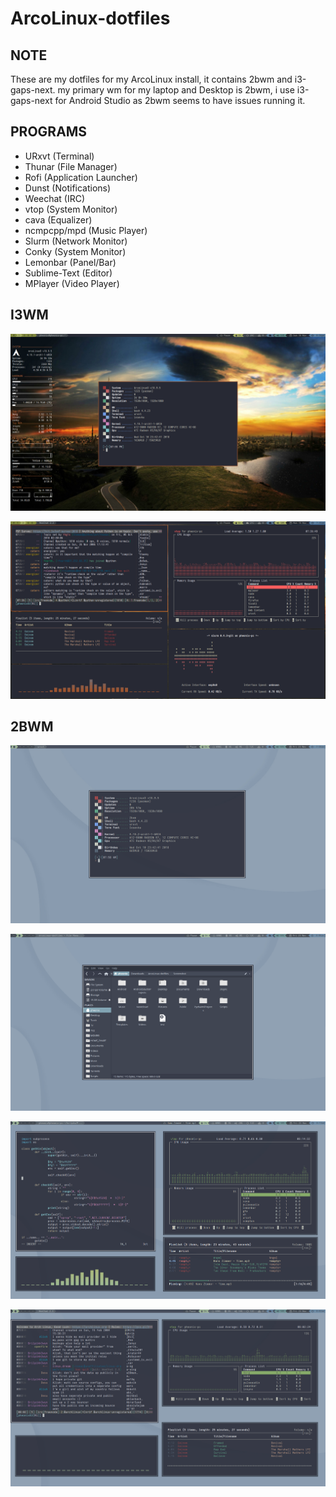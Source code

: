# ArcoLinux-dotfiles

NOTE
----
These are my dotfiles for my ArcoLinux install, it contains 2bwm and i3-gaps-next. my primary wm for my laptop and Desktop is 2bwm, i use i3-gaps-next for Android Studio as 2bwm seems to have issues running it.

PROGRAMS
---
* URxvt (Terminal)
* Thunar (File Manager)
* Rofi (Application Launcher)
* Dunst (Notifications)
* Weechat (IRC)
* vtop (System Monitor)
* cava (Equalizer)
* ncmpcpp/mpd (Music Player)
* Slurm (Network Monitor)
* Conky (System Monitor)
* Lemonbar (Panel/Bar)
* Sublime-Text (Editor)
* MPlayer (Video Player)


I3WM
---

![Screenshot](Screenshot/screen1.png)

![Screenshot](Screenshot/screen2.png)

2BWM
---

![Screenshot](Screenshot/screen_2b1.png)

![Screenshot](Screenshot/screen_2b2.png)

![Screenshot](Screenshot/screen_2b3.png)

![Screenshot](Screenshot/screen_2b4.png)